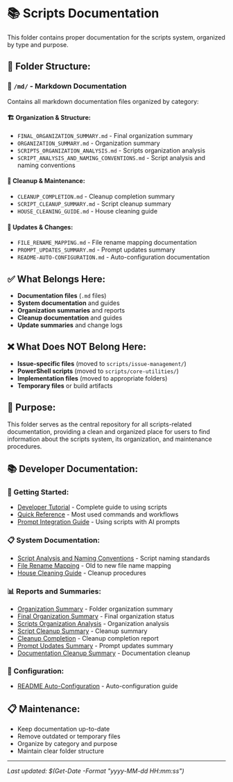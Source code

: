 # 📚 Scripts Documentation

This folder contains proper documentation for the scripts system, organized by type and purpose.

## 📁 **Folder Structure:**

### **📄 `/md/` - Markdown Documentation**
Contains all markdown documentation files organized by category:

#### **🏗️ Organization & Structure:**
- `FINAL_ORGANIZATION_SUMMARY.md` - Final organization summary
- `ORGANIZATION_SUMMARY.md` - Organization summary
- `SCRIPTS_ORGANIZATION_ANALYSIS.md` - Scripts organization analysis
- `SCRIPT_ANALYSIS_AND_NAMING_CONVENTIONS.md` - Script analysis and naming conventions

#### **🧹 Cleanup & Maintenance:**
- `CLEANUP_COMPLETION.md` - Cleanup completion summary
- `SCRIPT_CLEANUP_SUMMARY.md` - Script cleanup summary
- `HOUSE_CLEANING_GUIDE.md` - House cleaning guide

#### **🔄 Updates & Changes:**
- `FILE_RENAME_MAPPING.md` - File rename mapping documentation
- `PROMPT_UPDATES_SUMMARY.md` - Prompt updates summary
- `README-AUTO-CONFIGURATION.md` - Auto-configuration documentation

## ✅ **What Belongs Here:**
- **Documentation files** (`.md` files)
- **System documentation** and guides
- **Organization summaries** and reports
- **Cleanup documentation** and guides
- **Update summaries** and change logs

## ❌ **What Does NOT Belong Here:**
- **Issue-specific files** (moved to `scripts/issue-management/`)
- **PowerShell scripts** (moved to `scripts/core-utilities/`)
- **Implementation files** (moved to appropriate folders)
- **Temporary files** or build artifacts

## 🎯 **Purpose:**
This folder serves as the central repository for all scripts-related documentation, providing a clean and organized place for users to find information about the scripts system, its organization, and maintenance procedures.

## 📚 **Developer Documentation:**

### **🚀 Getting Started:**
- [Developer Tutorial](DEVELOPER_TUTORIAL.md) - Complete guide to using scripts
- [Quick Reference](QUICK_REFERENCE.md) - Most used commands and workflows
- [Prompt Integration Guide](PROMPT_INTEGRATION_GUIDE.md) - Using scripts with AI prompts

### **📋 System Documentation:**
- [Script Analysis and Naming Conventions](SCRIPT_ANALYSIS_AND_NAMING_CONVENTIONS.md) - Script naming standards
- [File Rename Mapping](FILE_RENAME_MAPPING.md) - Old to new file name mapping
- [House Cleaning Guide](HOUSE_CLEANING_GUIDE.md) - Cleanup procedures

### **📊 Reports and Summaries:**
- [Organization Summary](ORGANIZATION_SUMMARY.md) - Folder organization summary
- [Final Organization Summary](FINAL_ORGANIZATION_SUMMARY.md) - Final organization status
- [Scripts Organization Analysis](SCRIPTS_ORGANIZATION_ANALYSIS.md) - Organization analysis
- [Script Cleanup Summary](SCRIPT_CLEANUP_SUMMARY.md) - Cleanup summary
- [Cleanup Completion](CLEANUP_COMPLETION.md) - Cleanup completion report
- [Prompt Updates Summary](PROMPT_UPDATES_SUMMARY.md) - Prompt updates summary
- [Documentation Cleanup Summary](DOCUMENTATION_CLEANUP_SUMMARY.md) - Documentation cleanup

### **🔧 Configuration:**
- [README Auto-Configuration](README-AUTO-CONFIGURATION.md) - Auto-configuration guide

## 📋 **Maintenance:**
- Keep documentation up-to-date
- Remove outdated or temporary files
- Organize by category and purpose
- Maintain clear folder structure

---
*Last updated: $(Get-Date -Format "yyyy-MM-dd HH:mm:ss")*
